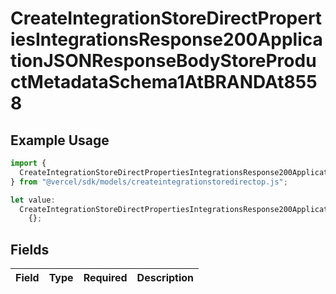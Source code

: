 # CreateIntegrationStoreDirectPropertiesIntegrationsResponse200ApplicationJSONResponseBodyStoreProductMetadataSchema1AtBRANDAt8558

## Example Usage

```typescript
import {
  CreateIntegrationStoreDirectPropertiesIntegrationsResponse200ApplicationJSONResponseBodyStoreProductMetadataSchema1AtBRANDAt8558,
} from "@vercel/sdk/models/createintegrationstoredirectop.js";

let value:
  CreateIntegrationStoreDirectPropertiesIntegrationsResponse200ApplicationJSONResponseBodyStoreProductMetadataSchema1AtBRANDAt8558 =
    {};
```

## Fields

| Field       | Type        | Required    | Description |
| ----------- | ----------- | ----------- | ----------- |